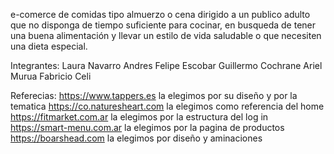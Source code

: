 e-comerce de comidas tipo almuerzo o cena dirigido a un publico adulto que no disponga de tiempo suficiente para cocinar, en busqueda de tener una buena alimentación y llevar un estilo de vida saludable o que necesiten una dieta especial.

Integrantes:
Laura Navarro 
Andres Felipe Escobar
Guillermo Cochrane
Ariel Murua
Fabricio Celi

Referecias:
https://www.tappers.es          la elegimos por su diseño y por la tematica
https://co.naturesheart.com     la elegimos como referencia del home
https://fitmarket.com.ar        la elegimos por la estructura del log in
https://smart-menu.com.ar       la elegimos por la pagina de productos
https://boarshead.com           la elegimos por diseño y aminaciones

